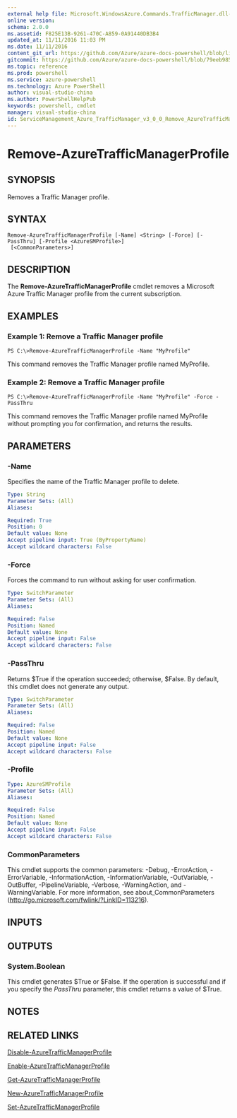 ```yaml
---
external help file: Microsoft.WindowsAzure.Commands.TrafficManager.dll-Help.xml
online version: 
schema: 2.0.0
ms.assetid: F825E13B-9261-470C-A859-0A91440DB3B4
updated_at: 11/11/2016 11:03 PM
ms.date: 11/11/2016
content_git_url: https://github.com/Azure/azure-docs-powershell/blob/live/azureps-cmdlets-docs/ServiceManagement/Azure.TrafficManager/v3.0.0/Remove-AzureTrafficManagerProfile.md
gitcommit: https://github.com/Azure/azure-docs-powershell/blob/79eeb985ea480979357fb4695832a0c3d29a48bf/azureps-cmdlets-docs/ServiceManagement/Azure.TrafficManager/v3.0.0/Remove-AzureTrafficManagerProfile.md
ms.topic: reference
ms.prod: powershell
ms.service: azure-powershell
ms.technology: Azure PowerShell
author: visual-studio-china
ms.author: PowerShellHelpPub
keywords: powershell, cmdlet
manager: visual-studio-china
id: ServiceManagement_Azure_TrafficManager_v3_0_0_Remove_AzureTrafficManagerProfile_md
---
```


# Remove-AzureTrafficManagerProfile

## SYNOPSIS
Removes a Traffic Manager profile.

## SYNTAX

```
Remove-AzureTrafficManagerProfile [-Name] <String> [-Force] [-PassThru] [-Profile <AzureSMProfile>]
 [<CommonParameters>]
```

## DESCRIPTION
The **Remove-AzureTrafficManagerProfile** cmdlet removes a Microsoft Azure Traffic Manager profile from the current subscription.

## EXAMPLES

### Example 1: Remove a Traffic Manager profile
```
PS C:\>Remove-AzureTrafficManagerProfile -Name "MyProfile"
```

This command removes the Traffic Manager profile named MyProfile.

### Example 2: Remove a Traffic Manager profile
```
PS C:\>Remove-AzureTrafficManagerProfile -Name "MyProfile" -Force -PassThru
```

This command removes the Traffic Manager profile named MyProfile without prompting you for confirmation, and returns the results.

## PARAMETERS

### -Name
Specifies the name of the Traffic Manager profile to delete.

```yaml
Type: String
Parameter Sets: (All)
Aliases: 

Required: True
Position: 0
Default value: None
Accept pipeline input: True (ByPropertyName)
Accept wildcard characters: False
```

### -Force
Forces the command to run without asking for user confirmation.

```yaml
Type: SwitchParameter
Parameter Sets: (All)
Aliases: 

Required: False
Position: Named
Default value: None
Accept pipeline input: False
Accept wildcard characters: False
```

### -PassThru
Returns $True if the operation succeeded; otherwise, $False.
By default, this cmdlet does not generate any output.

```yaml
Type: SwitchParameter
Parameter Sets: (All)
Aliases: 

Required: False
Position: Named
Default value: None
Accept pipeline input: False
Accept wildcard characters: False
```

### -Profile

```yaml
Type: AzureSMProfile
Parameter Sets: (All)
Aliases: 

Required: False
Position: Named
Default value: None
Accept pipeline input: False
Accept wildcard characters: False
```

### CommonParameters
This cmdlet supports the common parameters: -Debug, -ErrorAction, -ErrorVariable, -InformationAction, -InformationVariable, -OutVariable, -OutBuffer, -PipelineVariable, -Verbose, -WarningAction, and -WarningVariable. For more information, see about_CommonParameters (http://go.microsoft.com/fwlink/?LinkID=113216).

## INPUTS

## OUTPUTS

### System.Boolean
This cmdlet generates $True or $False.
If the operation is successful and if you specify the *PassThru* parameter, this cmdlet returns a value of $True.

## NOTES

## RELATED LINKS

[Disable-AzureTrafficManagerProfile](xref:ServiceManagement/Azure.TrafficManager/v3.0.0/Disable-AzureTrafficManagerProfile.md)

[Enable-AzureTrafficManagerProfile](xref:ServiceManagement/Azure.TrafficManager/v3.0.0/Enable-AzureTrafficManagerProfile.md)

[Get-AzureTrafficManagerProfile](xref:ServiceManagement/Azure.TrafficManager/v3.0.0/Get-AzureTrafficManagerProfile.md)

[New-AzureTrafficManagerProfile](xref:ServiceManagement/Azure.TrafficManager/v3.0.0/New-AzureTrafficManagerProfile.md)

[Set-AzureTrafficManagerProfile](xref:ServiceManagement/Azure.TrafficManager/v3.0.0/Set-AzureTrafficManagerProfile.md)


